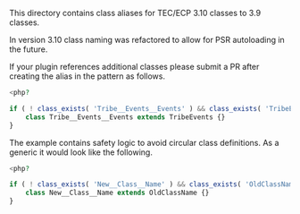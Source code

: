 This directory contains class aliases for TEC/ECP 3.10 classes to 3.9 classes.

In version 3.10 class naming was refactored to allow for PSR autoloading in the future.

If your plugin references additional classes please submit a PR after creating the alias in the pattern as follows.

```php
<php?

if ( ! class_exists( 'Tribe__Events__Events' ) && class_exists( 'TribeEvents' ) ) {
	class Tribe__Events__Events extends TribeEvents {}
}
```

The example contains safety logic to avoid circular class definitions. As a generic it would look like the following.

```php
<php?

if ( ! class_exists( 'New__Class__Name' ) && class_exists( 'OldClassName' ) ) {
	class New__Class__Name extends OldClassName {}
}
```